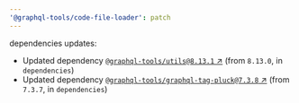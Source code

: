 ```yaml
---
'@graphql-tools/code-file-loader': patch
---
```


dependencies updates:

- Updated dependency [`@graphql-tools/utils@8.13.1` ↗︎](https://www.npmjs.com/package/@graphql-tools/utils/v/8.13.1) (from `8.13.0`, in `dependencies`)
- Updated dependency [`@graphql-tools/graphql-tag-pluck@7.3.8` ↗︎](https://www.npmjs.com/package/@graphql-tools/graphql-tag-pluck/v/7.3.8) (from `7.3.7`, in `dependencies`)
